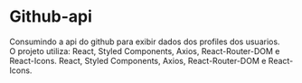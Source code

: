 # Github-api
Consumindo a api do github para exibir dados dos profiles dos usuarios. <br>
O projeto utiliza: React, Styled Components, Axios, React-Router-DOM e React-Icons. React, Styled Components, Axios, React-Router-DOM e React-Icons.
